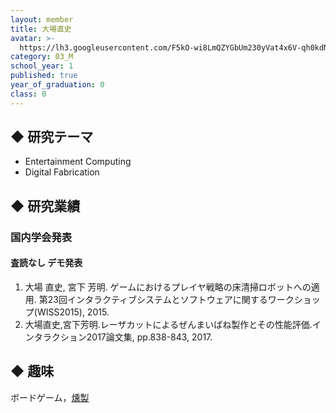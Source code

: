 ```yaml
---
layout: member
title: 大場直史
avatar: >-
  https://lh3.googleusercontent.com/F5kO-wi8LmQZYGbUm230yVat4x6V-qh0kdNEnE-nkAHqsFS0H8TSzmtImbnE94ttbHUXz6MGgopBDz_3HJQuJkctbKK5tNqjDO_HSkCzT50-4RI5Z8gWIZ9dTduGdmjfOG05F63h0G2k3aPHR7A1tcu2MrLcTaD6DLqwQ1-doofJENKbyXlTmFdPL7kJj4yyNmunbIBpsUv0C3kTIXKcNW5tdPg8rENL-GPEnwUo9ldeJY9l69DSrAdflWIAadjkJ-AVUb0-UWxIjmM1yK6dFHKDeiG8jc_LQNfKQr-9K_A6AVM5hozvBjWrRLKpVWw1LDFVFRAz6b4arF9o_HPljA5VxbvdB239xxk1todb2DRoWE-Jh7c8fRX_AVwWi2-Qhqcv0bnFLI61QGf2RSWMt73-_R8RvSbktVDR5jWMQCwGyYHAIpJcIiUn5orGMYINqCduQZ4XxgO468rqWdaWwcmus9xbDptQz565I9YWztsx0X6qoncen2dOKlQrzSWGga0LY5W3Ni6R1mZxCYIwoo3JaTprAZI383NK1j8GQWJ6NyBjOdrW98-FsYpwjjY31H0gPtzDvqt_s0O-cpEUDUS0kkBBJ9Qsl-FSCoKcV6U2gmCJMRx-fA=s300
category: 03_M
school_year: 1
published: true
year_of_graduation: 0
class: 0
---
```


## ◆ 研究テーマ
- Entertainment Computing
- Digital Fabrication

## ◆ 研究業績
### 国内学会発表
#### 査読なし デモ発表
1. 大場 直史, 宮下 芳明. ゲームにおけるプレイヤ戦略の床清掃ロボットへの適用. 第23回インタラクティブシステムとソフトウェアに関するワークショップ(WISS2015), 2015.
2. 大場直史,宮下芳明.レーザカットによるぜんまいばね製作とその性能評価.インタラクション2017論文集, pp.838-843, 2017.

## ◆ 趣味
ボードゲーム，[燻製](http://portal.nifty.com/kiji/161019197846_1.htm)
